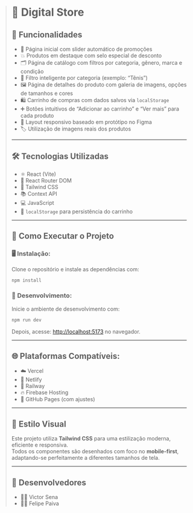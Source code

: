 > # 🏬 Digital Store
>
> ## 🌟 Funcionalidades
>
> - 🎠 Página inicial com slider automático de promoções  
> - 💥 Produtos em destaque com selo especial de desconto  
> - 🗂️ Página de catálogo com filtros por categoria, gênero, marca e condição  
> - 🧐 Filtro inteligente por categoria (exemplo: “Tênis”)  
> - 🖼️ Página de detalhes do produto com galeria de imagens, opções de tamanhos e cores  
> - 🛍️ Carrinho de compras com dados salvos via `localStorage`  
> - ➕ Botões intuitivos de “Adicionar ao carrinho” e “Ver mais” para cada produto  
> - 📱 Layout responsivo baseado em protótipo no Figma  
> - 🏷️ Utilização de imagens reais dos produtos  
>
> ---
>
> ## 🛠️ Tecnologias Utilizadas
>
> - ⚛️ React (Vite)  
> - 🔗 React Router DOM  
> - 🎨 Tailwind CSS  
> - 📚 Context API  
> - 💻 JavaScript  
> - 💾 `localStorage` para persistência do carrinho  
>
> ---
>
> ## 🚀 Como Executar o Projeto
>
> ### 🖥️ Instalação:
>
> Clone o repositório e instale as dependências com:
>
> ```bash
> npm install
> ```
>
> ### 🔧 Desenvolvimento:
>
> Inicie o ambiente de desenvolvimento com:
>
> ```bash
> npm run dev
> ```
>
> Depois, acesse: [http://localhost:5173](http://localhost:5173) no navegador.
>
> ---
>
> ## 🌐 Plataformas Compatíveis:
>
> - ☁️ Vercel  
> - 🚀 Netlify  
> - 🚂 Railway  
> - 🔥 Firebase Hosting  
> - 🐙 GitHub Pages (com ajustes)  
>
> ---
>
> ## 🎨 Estilo Visual
>
> Este projeto utiliza **Tailwind CSS** para uma estilização moderna, eficiente e responsiva.  
> Todos os componentes são desenhados com foco no **mobile-first**, adaptando-se perfeitamente a diferentes tamanhos de tela.  
>
> ---
>
> ## 👥 Desenvolvedores
>
> - 👨‍💻 Victor Sena  
> - 👨‍💻 Felipe Paiva
